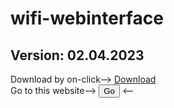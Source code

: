 # wifi-webinterface 
## Version: 02.04.2023
Download by on-click--> <a href="https://codeload.github.com/n-km/wifi-webinterface/zip/refs/heads/main">Download</a>
<br>
Go to this website--> <a href="https://n-km.github.io/wifi-webinterface/"><button>Go</button></a> <--
